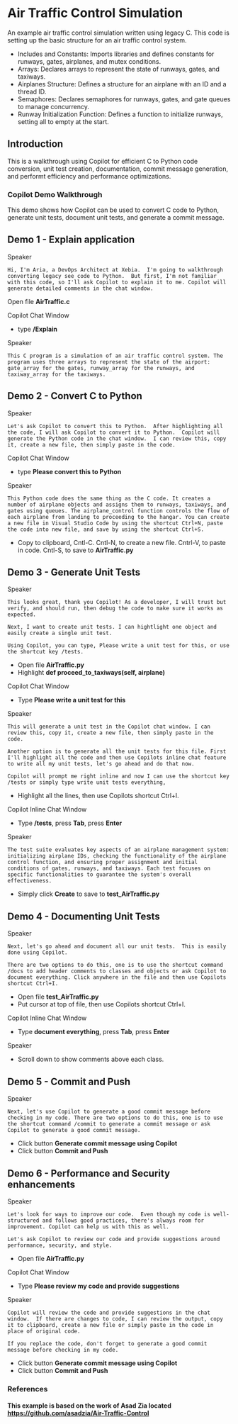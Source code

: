 # Air Traffic Control Simulation
An example air traffic control simulation written using legacy C. This code is setting up the basic structure for an air traffic control system.
- Includes and Constants: Imports libraries and defines constants for runways, gates, airplanes, and mutex conditions.
- Arrays: Declares arrays to represent the state of runways, gates, and taxiways.
- Airplanes Structure: Defines a structure for an airplane with an ID and a thread ID.
- Semaphores: Declares semaphores for runways, gates, and gate queues to manage concurrency.
- Runway Initialization Function: Defines a function to initialize runways, setting all to empty at the start.

## Introduction

This is a walkthrough using Copilot for efficient C to Python code conversion, unit test creation, documentation, commit message generation, and performt efficiency and performance optimizations.

### Copilot Demo Walkthrough

This demo shows how Copilot can be used to convert C code to Python, generate unit tests, document unit tests, and generate a commit message.

Demo 1 - Explain application
----------------------------
Speaker

    Hi, I'm Aria, a DevOps Architect at Xebia.  I'm going to walkthrough converting legacy see code to Python.  But first, I'm not familiar with this code, so I'll ask Copilot to explain it to me. Copilot will generate detailed comments in the chat window.

Open file **AirTraffic.c**

Copilot Chat Window

- type **/Explain**

Speaker

    This C program is a simulation of an air traffic control system. The program uses three arrays to represent the state of the airport: gate_array for the gates, runway_array for the runways, and taxiway_array for the taxiways.


Demo 2 - Convert C to Python
----------------------------
Speaker

    Let's ask Copilot to convert this to Python.  After highlighting all the code, I will ask Copilot to convert it to Python.  Copilot will generate the Python code in the chat window.  I can review this, copy it, create a new file, then simply paste in the code.

Copilot Chat Window

- type **Please convert this to Python**

Speaker

    This Python code does the same thing as the C code. It creates a number of airplane objects and assigns them to runways, taxiways, and gates using queues. The airplane_control function controls the flow of each airplane from landing to proceeding to the hangar. You can create a new file in Visual Studio Code by using the shortcut Ctrl+N, paste the code into new file, and save by using the shortcut Ctrl+S.

- Copy to clipboard, Cntl-C. Cntl-N, to create a new file. Cntrl-V, to paste in code. Cntl-S, to save to **AirTraffic.py**

Demo 3 - Generate Unit Tests
----------------------------
Speaker

    This looks great, thank you Copilot! As a developer, I will trust but verify, and should run, then debug the code to make sure it works as expected.

    Next, I want to create unit tests. I can hightlight one object and easily create a single unit test.

    Using Copilot, you can type, Please write a unit test for this, or use the shortcut key /tests.

- Open file **AirTraffic.py**
- Highlight **def proceed_to_taxiways(self, airplane)**

Copilot Chat Window

- Type **Please write a unit test for this**

Speaker

    This will generate a unit test in the Copilot chat window. I can review this, copy it, create a new file, then simply paste in the code.

    Another option is to generate all the unit tests for this file. First I'll highlight all the code and then use Copilots inline chat feature to write all my unit tests, let's go ahead and do that now.

    Copilot will prompt me right inline and now I can use the shortcut key /tests or simply type write unit tests everything,

- Highlight all the lines, then use Copilots shortcut Ctrl+I.

Copilot Inline Chat Window

- Type **/tests**, press **Tab**, press **Enter**

Speaker

    The test suite evaluates key aspects of an airplane management system: initializing airplane IDs, checking the functionality of the airplane control function, and ensuring proper assignment and initial conditions of gates, runways, and taxiways. Each test focuses on specific functionalities to guarantee the system's overall effectiveness.

- Simply click **Create** to save to **test_AirTraffic.py**

Demo 4 - Documenting Unit Tests
----------------------------
Speaker

    Next, let's go ahead and document all our unit tests.  This is easily done using Copilot.

    There are two options to do this, one is to use the shortcut command /docs to add header comments to classes and objects or ask Copilot to document everything. Click anywhere in the file and then use Copilots shortcut Ctrl+I.

- Open file **test_AirTraffic.py**
- Put cursor at top of file, then use Copilots shortcut Ctrl+I.

Copilot Inline Chat Window
- Type **document everything**, press **Tab**, press **Enter**

Speaker

- Scroll down to show comments above each class.

Demo 5 - Commit and Push
----------------------------
Speaker
    
    Next, let's use Copilot to generate a good commit message before checking in my code. There are two options to do this, one is to use the shortcut command /commit to generate a commit message or ask Copilot to generate a good commit message.

- Click button **Generate commit message using Copilot**
- Click button **Commit and Push**

Demo 6 - Performance and Security enhancements
----------------------------
Speaker

    Let's look for ways to improve our code.  Even though my code is well-structured and follows good practices, there's always room for improvement. Copilot can help us with this as well.
    
    Let's ask Copilot to review our code and provide suggestions around performance, security, and style.

- Open file **AirTraffic.py**

Copilot Chat Window
- Type **Please review my code and provide suggestions**

Speaker

    Copilot will review the code and provide suggestions in the chat window.  If there are changes to code, I can review the output, copy it to clipboard, create a new file or simply paste in the code in place of original code.

    If you replace the code, don't forget to generate a good commit message before checking in my code.

- Click button **Generate commit message using Copilot**
- Click button **Commit and Push**


### References
#### This example is based on the work of Asad Zia located https://github.com/asadzia/Air-Traffic-Control

